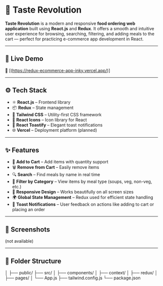 # 🍔 Taste Revolution

**Taste Revolution** is a modern and responsive **food ordering web application** built using **React.js** and **Redux**. It offers a smooth and intuitive user experience for browsing, searching, filtering, and adding meals to the cart — perfect for practicing e-commerce app development in React.

---

## 🚀 Live Demo

🔗 [(https://redux-ecommerce-app-inky.vercel.app/)]

---

## ⚙️ Tech Stack

- ⚛️ **React.js** – Frontend library
- 📦 **Redux** – State management
- 💨 **Tailwind CSS** – Utility-first CSS framework
- 🎯 **React Icons** – Icon library for React
- 🔔 **React Toastify** – Elegant toast notifications
- 🌐 **Vercel** – Deployment platform (planned)

---

## ✨ Features

- 🛒 **Add to Cart** – Add items with quantity support  
- 🗑️ **Remove from Cart** – Easily remove items  
- 🔍 **Search** – Find meals by name in real time  
- 🎯 **Filter by Category** – View items by meal type (soups, veg, non-veg, etc.)  
- 📱 **Responsive Design** – Works beautifully on all screen sizes  
- 🌍 **Global State Management** – Redux used for efficient state handling  
- 🔔 **Toast Notifications** – User feedback on actions like adding to cart or placing an order  

---

## 📸 Screenshots

(not available)

---

## 📁 Folder Structure

│ ├── public/ ├── src/ │ ├── components/ │ ├── context/ │ ├── redux/ │ ├── pages/ │ └── App.js ├── tailwind.config.js └── package.json
